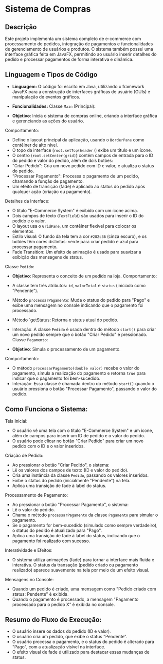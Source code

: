 # Sistema de Compras

## Descrição
Este projeto implementa um sistema completo de e-commerce com processamento de pedidos, integração de pagamentos e funcionalidades de gerenciamento de usuários e produtos. O sistema também possui uma interface gráfica feita em JavaFX, permitindo ao usuário inserir detalhes do pedido e processar pagamentos de forma interativa e dinâmica.

## Linguagem e Tipos de Código
- **Linguagem:** O código foi escrito em Java, utilizando o framework JavaFX para a construção de interfaces gráficas de usuário (GUIs) e manipulação de eventos gráficos.
- **Funcionalidades:** 
Classe `Main` (Principal):

- **Objetivo**: Inicia o sistema de compras online, criando a interface gráfica e gerenciando as ações do usuário.

Comportamento:
- Define o layout principal da aplicação, usando o `BorderPane` como contêiner de alto nível.
- O topo da interface (`root.setTop(header)`) exibe um título e um ícone.
- O centro (`root.setCenter(grid)`) contém campos de entrada para o ID do pedido e valor do pedido, além de dois botões:
- "Criar Pedido": Cria um novo pedido com ID e valor, e atualiza o status do pedido.
- "Processar Pagamento": Processa o pagamento de um pedido, chamando a função de pagamento.
- Um efeito de transição (fade) é aplicado ao status do pedido após qualquer ação (criação ou pagamento).

Detalhes da Interface:
- O título "E-Commerce System" é exibido com um ícone acima.
- Dois campos de texto (`TextField`) são usados para inserir o ID do pedido e o valor.
- O layout usa o `GridPane`, um contêiner flexível para colocar os elementos.
- Estilo visual: O fundo da tela tem a cor `#282c36` (cinza escuro), e os botões têm cores distintas: verde para criar pedido e azul para processar pagamento.
- Fade Transition: Um efeito de animação é usado para suavizar a exibição das mensagens de status.

Classe `Pedido`:
- **Objetivo**: Representa o conceito de um pedido na loja.
Comportamento:
- A classe tem três atributos: `id`, `valorTotal` e `status` (iniciado como "Pendente").
- Método `processarPagamento`: Muda o status do pedido para "Pago" e exibe uma mensagem no console indicando que o pagamento foi processado.
- Método `getStatus: Retorna o status atual do pedido.
- Interação: A classe `Pedido` é usada dentro do método `start()` para criar um novo pedido sempre que o botão "Criar Pedido" é pressionado.
Classe `Pagamento`:

- **Objetivo**: Simula o processamento de um pagamento.
  
Comportamento:
- O método `processarPagamento(double valor)` recebe o valor do pagamento, simula a realização do pagamento e retorna `true` para indicar que o pagamento foi bem-sucedido.
- Interação: Essa classe é chamada dentro do método `start()` quando o usuário pressiona o botão "Processar Pagamento", passando o valor do pedido.

## Como Funciona o Sistema:
Tela Inicial:
- O usuário vê uma tela com o título "E-Commerce System" e um ícone, além de campos para inserir um ID de pedido e o valor do pedido.
- O usuário pode clicar no botão "Criar Pedido" para criar um novo pedido com o ID e o valor inseridos.

Criação de Pedido:
- Ao pressionar o botão "Criar Pedido", o sistema:
- Lê os valores dos campos de texto (ID e valor do pedido).
- Cria uma instância da classe `Pedido`, passando os valores inseridos.
- Exibe o status do pedido (inicialmente "Pendente") na tela.
- Aplica uma transição de fade à label do status.

Processamento de Pagamento:
- Ao pressionar o botão "Processar Pagamento", o sistema:
- Lê o valor do pedido.
- Chama o método `processarPagamento` da classe `Pagamento` para simular o pagamento.
- Se o pagamento for bem-sucedido (simulado como sempre verdadeiro), o status do pedido é atualizado para "Pago".
- Aplica uma transição de fade à label do status, indicando que o pagamento foi realizado com sucesso.

Interatividade e Efeitos:
- O sistema utiliza animações (fade) para tornar a interface mais fluida e interativa. O status da transação (pedido criado ou pagamento realizado) aparece suavemente na tela por meio de um efeito visual.

Mensagens no Console:
- Quando um pedido é criado, uma mensagem como "Pedido criado com status: Pendente" é exibida.
- Quando o pagamento é processado, a mensagem "Pagamento processado para o pedido X" é exibida no console.

## Resumo do Fluxo de Execução:
- O usuário insere os dados do pedido (ID e valor).
- O usuário cria um pedido, que exibe o status "Pendente".
- O usuário processa o pagamento, e o status do pedido é alterado para "Pago", com a atualização visível na interface.
- O efeito visual de fade é utilizado para destacar essas mudanças de status.
